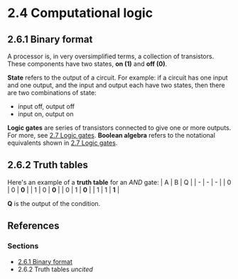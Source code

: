 # 2.4 Computational logic

## 2.6.1 Binary format

A processor is, in very oversimplified terms, a collection of transistors. These components have two states, **on (1)** and **off (0)**.

**State** refers to the output of a circuit. For example: if a circuit has one input and one output, and the input and output each have two states, then there are two combinations of state:
 - input off, output off
 - input on, output on

**Logic gates** are series of transistors connected to give one or more outputs. For more, see [2.7 Logic gates](/theory/02/LOGIC_GATES.md). **Boolean algebra** refers to the notational equivalents shown in [2.7 Logic gates](/theory/02/LOGIC_GATES.md).

## 2.6.2 Truth tables

Here's an example of a **truth table** for an *AND* gate:
| A | B | Q |
| - | - | - |
| 0 | 0 | **0** |
| 1 | 0 | **0** |
| 0 | 1 | **0** |
| 1 | 1 | **1** |

**Q** is the output of the condition.

## References

### Sections
 - [2.6.1 Binary format](https://www.bbc.co.uk/bitesize/guides/zjw8jty/revision/1)
 - 2.6.2 Truth tables *uncited*
